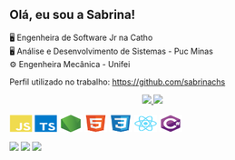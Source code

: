 ## Olá, eu sou a Sabrina!

🖥️ Engenheira de Software Jr na Catho <br>
🖥️ Análise e Desenvolvimento de Sistemas - Puc Minas <br>
⚙️ Engenheira Mecânica - Unifei <br>

Perfil utilizado no trabalho: https://github.com/sabrinachs

<div align="center">
  <a href="https://github.com/sabrinachaves">
    <img height="180em" src="https://github-readme-stats.vercel.app/api?username=sabrinachaves&show_icons=true&theme=dracula&include_all_commits=true&count_private=true"/>
  <img height="180em" src="https://github-readme-stats.vercel.app/api/top-langs/?username=sabrinachaves&hide_progress=true&layout=compact&theme=dracula"/>
</div>
<div style="display: inline-block" align="left"><br>
  <img align="center" alt="Sabrina-Js" height="30" width="40" src="https://raw.githubusercontent.com/devicons/devicon/master/icons/javascript/javascript-plain.svg">
    <img align="center" alt="Sabrina-Ts" height="30" width="40" src="https://github.com/devicons/devicon/blob/master/icons/typescript/typescript-original.svg">
    <img align="center" alt="Sabrina-Node.js" height="30" width="40" src="https://github.com/devicons/devicon/blob/master/icons/nodejs/nodejs-original.svg">
  <img align="center" alt="Sabrina-HTML" height="30" width="40" src="https://raw.githubusercontent.com/devicons/devicon/master/icons/html5/html5-original.svg">
  <img align="center" alt="Sabrina-CSS" height="30" width="40" src="https://raw.githubusercontent.com/devicons/devicon/master/icons/css3/css3-original.svg">
  <img align="center" alt="Sabrina-React" height="30" width="40" src="https://github.com/devicons/devicon/blob/master/icons/react/react-original.svg">
  <img align="center" alt="Sabrina-Csharp" height="30" width="40" src="https://raw.githubusercontent.com/devicons/devicon/master/icons/csharp/csharp-original.svg">
</div>
  
  <div style="display: inline_block" align="left"> <br>
  <a href="https://www.linkedin.com/in/sabrinachs" target="_blank"><img src="https://img.shields.io/badge/-LinkedIn-%230077B5?style=for-the-badge&logo=linkedin&logoColor=white" target="_blank"></a> 
   <a href = "mailto:sabrinach08@gmail.com"><img src="https://img.shields.io/badge/-Gmail-%23333?style=for-the-badge&logo=gmail&logoColor=white" target="_blank"></a>
  <a href="https://instagram.com/sabrinachs" target="_blank"><img src="https://img.shields.io/badge/-Instagram-%23E4405F?style=for-the-badge&logo=instagram&logoColor=white" target="_blank"></a>
  </div>


 

 

